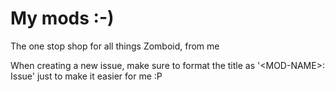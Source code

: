 # My mods :-)
The one stop shop for all things Zomboid, from me

When creating a new issue, make sure to format the title as '\<MOD-NAME>: Issue' just to make it easier for me :P
